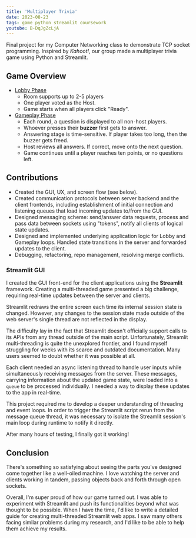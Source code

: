 ```yaml
---
title: 'Multiplayer Trivia'
date: 2023-08-23
tags: game python streamlit coursework
youtube: B-DqJgZcLjA
---
```


Final project for my Computer Networking class to demonstrate TCP socket programming. Inspired by _Kahoot!_, our group made a multiplayer trivia game using Python and Streamlit.

## Game Overview

- <u>Lobby Phase</u>
  - Room supports up to 2-5 players
  - One player voted as the Host.
  - Game starts when all players click "Ready".
- <u>Gameplay Phase</u>
  - Each round, a question is displayed to all non-host players.
  - Whoever presses their **buzzer** first gets to answer.
  - Answering stage is time-sensitive. If player takes too long, then the buzzer gets freed.
  - Host reviews all answers. If correct, move onto the next question.
  - Game continues until a player reaches ten points, or no questions left.

## Contributions

- Created the GUI, UX, and screen flow (see below).
- Created communication protocols between server backend and the client frontends, including establishment of initial connection and listening queues that load incoming updates to/from the GUI.
- Designed messaging scheme: send/answer data requests, process and pass data between sockets using "tokens", notify all clients of logical state updates.
- Designed and implemented underlying application logic for Lobby and Gameplay loops. Handled state transitions in the server and forwarded updates to the client.
- Debugging, refactoring, repo management, resolving merge conflicts.

### Streamlit GUI

I created the GUI front-end for the client applications using the **Streamlit** framework. Creating a multi-threaded game presented a big challenge, requiring real-time updates between the server and clients.

Streamlit redraws the entire screen each time its internal session state is changed. However, any changes to the session state made outside of the web server's single thread are not reflected in the display.

The difficulty lay in the fact that Streamlit doesn't officially support calls to its APIs from any thread outside of the main script. Unfortunately, Streamlit multi-threading is quite the unexplored frontier, and I found myself struggling for weeks with its scarce and outdated documentation. Many users seemed to doubt whether it was possible at all.

Each client needed an async listening thread to handle user inputs while simultaneously receiving messages from the server. These messages, carrying information about the updated game state, were loaded into a `queue` to be processed individually. I needed a way to display these updates to the app in real-time.

This project required me to develop a deeper understanding of threading and event loops. In order to trigger the Streamlit script rerun from the message queue thread, it was necessary to isolate the Streamlit session's main loop during runtime to notify it directly.

After many hours of testing, I finally got it working!

## Conclusion

There's something so satisfying about seeing the parts you've designed come together like a well-oiled machine. I love watching the server and clients working in tandem, passing objects back and forth through open sockets.

Overall, I'm super proud of how our game turned out. I was able to experiment with Streamlit and push its functionalities beyond what was thought to be possible. When I have the time, I'd like to write a detailed guide for creating multi-threaded Streamlit web apps. I saw many others facing similar problems during my research, and I'd like to be able to help them achieve my results.
